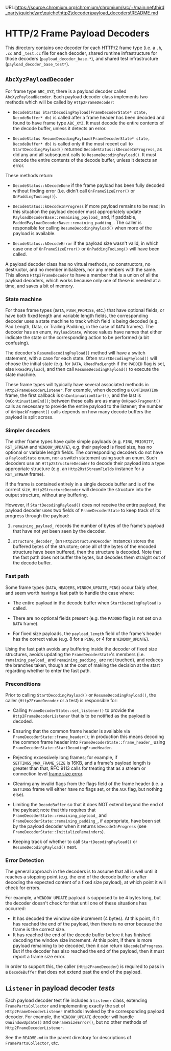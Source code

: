 URL:https://source.chromium.org/chromium/chromium/src/+/main:net\third_party\quiche\src\quiche\http2\decoder\payload_decoders\README.md
# HTTP/2 Frame Payload Decoders

This directory contains one decoder for each HTTP/2 frame type (i.e. a `.h`,
`.cc` and `_test.cc` file for each decoder, shared runtime infrastructure for
those decoders (`payload_decoder_base.*`), and shared test infrastructure
(`payload_decoder_base_test*`).

## `AbcXyzPayloadDecoder`

For frame type `ABC_XYZ`, there is a payload decoder called
`AbcXyzPayloadDecoder`. Each payload decoder class implements two methods which
will be called by `Http2FrameDecoder`:

*   `DecodeStatus StartDecodingPayload(FrameDecoderState* state, DecodeBuffer*
    db)` is called after a frame header has been decoded and found to have frame
    type `ABC_XYZ`. It must decode the entire contents of the decode buffer,
    unless it detects an error.

*   `DecodeStatus ResumeDecodingPayload(FrameDecoderState* state, DecodeBuffer*
    db)` is called only if the most recent call to `StartDecodingPayload()`
    returned `DecodeStatus::kDecodeInProgress`, as did any and all subsequent
    calls to `ResumeDecodingPayload()`. It must decode the entire contents of
    the decode buffer, unless it detects an error.

These methods return:

*   `DecodeStatus::kDecodeDone` if the frame payload has been fully decoded
    without finding error (i.e. didn't call `OnFrameSizeError()` or
    `OnPaddingTooLong()`).

*   `DecodeStatus::kDecodeInProgress` if more payload remains to be read; in
    this situation the payload decoder must appropriately update
    `PayloadDecoderBase::remaining_payload_` and, if paddable,
    `PaddedPayloadDecoderBase::remaining_padding_`. The caller is responsible
    for calling `ResumeDecodingPayload()` when more of the payload is available.

*   `DecodeStatus::kDecodeError` if the payload size wasn't valid, in which case
    one of `OnFrameSizeError()` or `OnPaddingTooLong()` will have been called.

A payload decoder class has no virtual methods, no constructors, no destructor,
and no member initializers, nor any members with the same. This allows
`Http2FrameDecoder` to have a member that is a union of all the payload
decoders, which works because only one of these is needed at a time, and saves a
bit of memory.

### State machine

For those frame types (`DATA`, `PUSH_PROMISE`, etc.) that have optional fields,
or have both fixed length and variable length fields, the corresponding decoder
uses a state machine to track which field is being decoded (e.g. Pad Length,
Data, or Trailing Padding, in the case of `DATA` frames). The decoder has an
enum, `PayloadState`, whose values have names that either indicate the state or
the corresponding action to be performed (a bit confusing).

The decoder's `ResumeDecodingPayload()` method will have a switch statement,
with a case for each state. Often `StartDecodingPayload()` will choose the
initial state (e.g. for `DATA`, `kReadPadLength` if the `PADDED` flag is set,
else `kReadPayload`), and then call `ResumeDecodingPayload()` to execute the
state machine.

These frame types will typically have several associated methods in
`Http2FrameDecoderListener`. For example, when decoding a `CONTINUATION` frame,
the first callback is `OnContinuationStart()`, and the last is
`OnContinuationEnd()`; between these calls are as many `OnHpackFragment()` calls
as necessary to provide the entire payload to the listener; the number of
`OnHpackFragment()` calls depends on how many decode buffers the payload is
split across.

### Simpler decoders

The other frame types have quite simple payloads (e.g. `PING`, `PRIORITY`,
`RST_STREAM` and `WINDOW_UPDATE`), e.g. their payload is fixed size, has no
optional or variable length fields. The corresponding decoders do not have a
`PayloadState` enum, nor a switch statement using such an enum. Such decoders
use an `Http2StructureDecoder` to decode their payload into a type appropriate
structure (e.g. an `Http2RstStreamFields` instance for a `RST_STREAM` frame).

If the frame is contained entirely in a single decode buffer and is of the
correct size, `Http2StructureDecoder` will decode the structure into the output
structure, without any buffering.

However, if `StartDecodingPayload()` does not receive the entire payload, the
payload decoder uses two fields of `FrameDecoderState` to keep track of its
progress through the payload:

1.  `remaining_payload_` records the number of bytes of the frame's payload that
    have not yet been seen by the decoder.

1.  `structure_decoder_` (an `Http2StructureDecoder` instance) stores the
    buffered bytes of the structure; once all of the bytes of the encoded
    structure have been buffered, then the structure is decoded. Note that the
    fast path does not buffer the bytes, but decodes them straight out of the
    decode buffer.

### Fast path

Some frame types (`DATA`, `HEADERS`, `WINDOW_UPDATE`, `PING`) occur fairly
often, and seem worth having a fast path to handle the case where:

*   The entire payload in the decode buffer when `StartDecodingPayload` is
    called.

*   There are no optional fields present (e.g. the `PADDED` flag is not set on a
    `DATA` frame).

*   For fixed size payloads, the `payload_length` field of the frame's header
    has the correct value (e.g. 8 for a `PING`, or 4 for a `WINDOW_UPDATE`).

Using the fast path avoids any buffering inside the decoder of fixed size
structures, avoids updating the `FrameDecoderState`'s members (i.e.
`remaining_payload_` and `remaining_padding_` are not touched), and reduces the
branches taken, though at the cost of making the decision at the start regarding
whether to enter the fast path.

### Preconditions

Prior to calling `StartDecodingPayload()` or `ResumeDecodingPayload()`, the
caller (`Http2FrameDecoder` or a test) is responsible for:

*   Calling `FrameDecoderState::set_listener()` to provide the
    `Http2FrameDecoderListener` that is to be notified as the payload is
    decoded.

*   Ensuring that the common frame header is available via
    `FrameDecoderState::frame_header()`; in production this means decoding the
    common frame header into `FrameDecoderState::frame_header_` using
    `FrameDecoderState::StartDecodingFrameHeader`.

*   Rejecting excessively long frames; for example, if `SETTINGS_MAX_FRAME_SIZE`
    is 16KB, and a frame's payload length is greater than that, RFC 9113 calls
    for treating that as a stream or connection level
    [frame size error](https://www.rfc-editor.org/rfc/rfc9113.html#name-frame-size).

*   Clearing any invalid flags from the flags field of the frame header (i.e. a
    `SETTINGS` frame will either have no flags set, or the `ACK` flag, but
    nothing else).

*   Limiting the `DecodeBuffer` so that it does NOT extend beyond the end of the
    payload; note that this requires that
    `FrameDecoderState::remaining_payload_` and
    `FrameDecoderState::remaining_padding_`, if appropriate, have been set by
    the payload decoder when it returns `kDecodeInProgress` (see
    `FrameDecoderState::InitializeRemainders`).

*   Keeping track of whether to call `StartDecodingPayload()` or
    `ResumeDecodingPayload()` next.

### Error Detection

The general approach in the decoders is to assume that all is well until it
reaches a stopping point (e.g. the end of the decode buffer or after decoding
the expected content of a fixed size payload), at which point it will check for
errors.

For example, a `WINDOW_UPDATE` payload is supposed to be 4 bytes long, but the
decoder doesn't check for that until one of these situations has occurred:

*   It has decoded the window size increment (4 bytes). At this point, if it has
    reached the end of the payload, then there is no error because the frame is
    the correct size.
*   It has reached the end of the decode buffer before it has finished decoding
    the window size increment. At this point, if there is more payload remaining
    to be decoded, then it can return `kDecodeInProgress`. But if the decoder
    has also reached the end of the payload, then it must report a frame size
    error.

In order to support this, the caller (`Http2FrameDecoder`) is required to pass
in a `DecodeBuffer` that does not extend past the end of the payload.

## `Listener` in payload decoder *tests*

Each payload decoder test file includes a `Listener` class, extending
`FramePartsCollector` and implementing exactly the set of
`Http2FrameDecoderListener` methods invoked by the corresponding payload
decoder. For example, the `WINDOW_UPDATE` decoder will handle `OnWindowUpdate()`
and `OnFrameSizeError()`, but no other methods of `Http2FrameDecoderListener`.

See the `README.md` in the parent directory for descriptions of
`FramePartsCollector`, etc.
